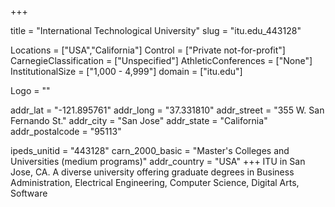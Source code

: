 
+++

title = "International Technological University"
slug = "itu.edu_443128"

Locations = ["USA","California"]
Control = ["Private not-for-profit"]
CarnegieClassification = ["Unspecified"]
AthleticConferences = ["None"]
InstitutionalSize = ["1,000 - 4,999"]
domain = ["itu.edu"]

Logo = ""

addr_lat = "-121.895761"
addr_long = "37.331810"
addr_street = "355 W. San Fernando St."
addr_city = "San Jose"
addr_state = "California"
addr_postalcode = "95113"

ipeds_unitid = "443128"
carn_2000_basic = "Master's Colleges and Universities (medium programs)"
addr_country = "USA"
+++
    ITU in San Jose, CA. A diverse university offering graduate degrees in Business Administration, Electrical Engineering, Computer Science, Digital Arts, Software
